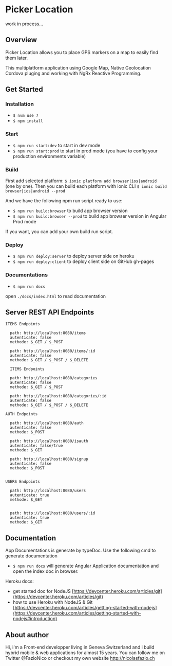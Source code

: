 #  Picker Location
work in process...

## Overview
Picker Location allows you to place GPS markers on a map to easily find them later.

This multiplatform application using Google Map, Native Geolocation Cordova pluging and working with NgRx Reactive Programming.

## Get Started

### Installation
- `$ nvm use 7`
- `$ npm install`

### Start
- `$ npm run start:dev` to start in dev mode
- `$ npm run start:prod` to start in prod mode (you have to config your production environments variable)

### Build
First add selected platform: `$ ionic platform add browser|ios|android` (one by one). Then you can build each platform with ionic CLI `$ ionic build browser|ios|android --prod`

And we have the following npm run script ready to use:
- `$ npm run build:browser` to build app browser version
- `$ npm run build:browser --prod` to build app browser version in Angular Prod mode

If you want, you can add your own build run script.

### Deploy
- `$ npm run deploy:server` to deploy server side on heroku
- `$ npm run deploy:client` to deploy client side on GitHub gh-pages

### Documentations
- `$ npm run docs`

open `./docs/index.html` to read documentation

## Server REST API Endpoints
````
ITEMS Endpoints

  path: http://localhost:8080/items
  autenticate: false
  methode: $_GET / $_POST

  path: http://localhost:8080/items/:id
  autenticate: false
  methode: $_GET / $_POST / $_DELETE

  ITEMS Endpoints

  path: http://localhost:8080/categories
  autenticate: false
  methode: $_GET / $_POST

  path: http://localhost:8080/categories/:id
  autenticate: false
  methode: $_GET / $_POST / $_DELETE

AUTH Endpoints

  path: http://localhost:8080/auth
  autenticate: false
  methode: $_POST

  path: http://localhost:8080/isauth
  autenticate: false/true
  methode: $_GET

  path: http://localhost:8080/signup
  autenticate: false
  methode: $_POST


USERS Endpoints

  path: http://localhost:8080/users
  autenticate: true
  methode: $_GET


  path: http://localhost:8080/users/:id
  autenticate: true
  methode: $_GET

````

## Documentation
App Documentations is generate by typeDoc. Use the following cmd to generate documentation
- `$ npm run docs` will generate Angular Application documentation and open the index doc in browser.

Heroku docs:
- get started doc for NodeJS
[https://devcenter.heroku.com/articles/git](https://devcenter.heroku.com/articles/git)
- how to use Heroku with NodeJS & Git [https://devcenter.heroku.com/articles/getting-started-with-nodejs](https://devcenter.heroku.com/articles/getting-started-with-nodejs#introduction)

## About author
Hi, i'm a Front-end developper living in Geneva Switzerland and i build hybrid mobile & web applications for almost 15 years. You can follow me on Twitter @FazioNico or checkout my own website http://nicolasfazio.ch
